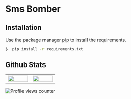 # Sms Bomber
## Installation

Use the package manager [pip](https://pip.pypa.io/en/stable/getting-started/) to install the requirements.

```bash
$  pip install -r requirements.txt
```

## Github Stats  
<table><tr><td valign="top" width="25%">

<img src="https://github-readme-stats.vercel.app/api?username=NimaWasTaken&show_icons=true&theme=onedark" align="left" style="width: 100%" />

</td><td valign="top" width="25%">

<img src="https://github-readme-stats.vercel.app/api/top-langs/?username=NimaWasTaken&hide_border=true&layout=compact&theme=onedark" align="left" style="width: 100%" />

</td></tr></table>  


![Profile views counter](https://komarev.com/ghpvc/?username=NimaWasTaken&&style=flat-square)  
